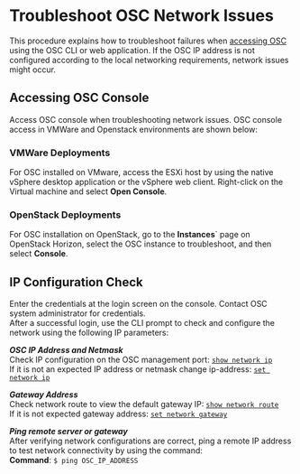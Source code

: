 # Troubleshoot OSC Network Issues  
This procedure explains how to troubleshoot failures when [accessing OSC](../../gettingstarted/accessing.md) using the OSC CLI or web application. If the OSC IP address is not configured according to the local networking requirements, network issues might occur.  
## Accessing OSC Console  
Access OSC console when troubleshooting network issues. OSC console access in VMWare and Openstack environments are shown below:

### VMWare Deployments  
For OSC installed on VMware, access the ESXi host by using the native vSphere desktop application or the vSphere web client. 
Right-click on the Virtual machine and select **Open Console**.

### OpenStack Deployments ###  
For OSC installation on OpenStack, go to the **Instances**` page on OpenStack Horizon, select the OSC instance to troubleshoot, and then select **Console**.  

## IP Configuration Check ##
Enter the credentials at the login screen on the console. Contact OSC system administrator for credentials.  
After a successful login, use the CLI prompt to check and configure the network using the following IP parameters:  

***OSC IP Address and Netmask***  
Check IP configuration on the OSC management port:   [`show network ip`](../../references/cli.md/#show-network-ip)  
If it is not an expected IP address or netmask change ip-address:  [`set network ip`](../../references/cli.md/#set-network-ip)  

***Gateway Address***  
Check network route to view the default gateway IP:  [`show network route`](../../references/cli.md/#show-network-route)  
If it is not expected gateway address: [`set network gateway`](../../references/cli.md/#set-network-gateway)  

***Ping remote server or gateway***  
After verifying network configurations are correct, ping a remote IP address to test network connectivity by using the command:  
**Command**: `$ ping OSC_IP_ADDRESS`
